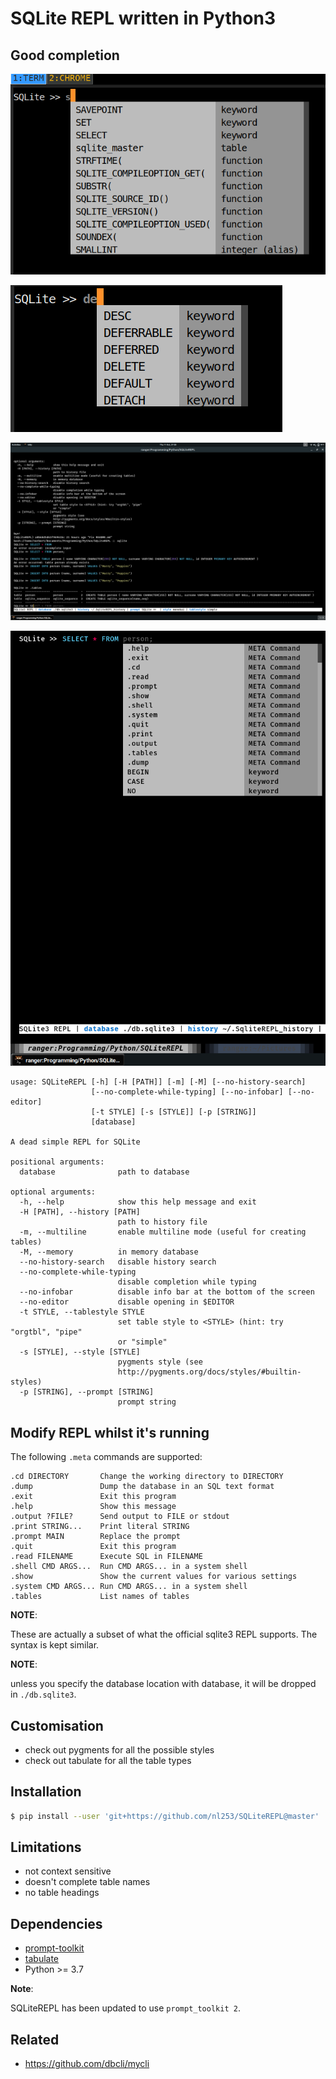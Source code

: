 # SQLite REPL written in Python3

## Good completion

![alternate text](screens/1.png)

![alternate text](screens/2.png)

![alternate text](screens/3.png)

![alternate text](screens/5.png)

```
usage: SQLiteREPL [-h] [-H [PATH]] [-m] [-M] [--no-history-search]
                  [--no-complete-while-typing] [--no-infobar] [--no-editor]
                  [-t STYLE] [-s [STYLE]] [-p [STRING]]
                  [database]

A dead simple REPL for SQLite

positional arguments:
  database              path to database

optional arguments:
  -h, --help            show this help message and exit
  -H [PATH], --history [PATH]
                        path to history file
  -m, --multiline       enable multiline mode (useful for creating tables)
  -M, --memory          in memory database
  --no-history-search   disable history search
  --no-complete-while-typing
                        disable completion while typing
  --no-infobar          disable info bar at the bottom of the screen
  --no-editor           disable opening in $EDITOR
  -t STYLE, --tablestyle STYLE
                        set table style to <STYLE> (hint: try "orgtbl", "pipe"
                        or "simple"
  -s [STYLE], --style [STYLE]
                        pygments style (see
                        http://pygments.org/docs/styles/#builtin-styles)
  -p [STRING], --prompt [STRING]
                        prompt string
```

## Modify REPL whilst it's running  

The following `.meta` commands are supported:

```
.cd DIRECTORY       Change the working directory to DIRECTORY
.dump               Dump the database in an SQL text format
.exit               Exit this program
.help               Show this message
.output ?FILE?      Send output to FILE or stdout
.print STRING...    Print literal STRING
.prompt MAIN        Replace the prompt
.quit               Exit this program
.read FILENAME      Execute SQL in FILENAME
.shell CMD ARGS...  Run CMD ARGS... in a system shell
.show               Show the current values for various settings
.system CMD ARGS... Run CMD ARGS... in a system shell
.tables             List names of tables
```

**NOTE**:

These are actually a subset of what the official sqlite3 REPL supports. The syntax is kept similar.

**NOTE**:

unless you specify the database location with database, it will be
dropped in `./db.sqlite3`.

## Customisation

- check out pygments for all the possible styles
- check out tabulate for all the table types

## Installation

```sh
$ pip install --user 'git+https://github.com/nl253/SQLiteREPL@master'
```

## Limitations

-   not context sensitive
-   doesn't complete table names
-   no table headings

## Dependencies

- [prompt-toolkit](https://github.com/jonathanslenders/python-prompt-toolkit)
- [tabulate](https://pypi.org/project/tabulate/)
- Python >= 3.7

**Note**:

SQLiteREPL has been updated to use `prompt_toolkit 2`.

## Related

-   <https://github.com/dbcli/mycli>

